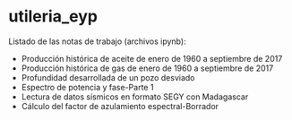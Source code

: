 # utileria_eyp

Listado de las notas de trabajo (archivos ipynb):
  * Producción histórica de aceite de enero de 1960 a septiembre de 2017
  * Producción histórica de gas de enero de 1960 a septiembre de 2017
  * Profundidad desarrollada de un pozo desviado
  * Espectro de potencia y fase-Parte 1
  * Lectura de datos sísmicos en formato SEGY con Madagascar
  * Cálculo del factor de azulamiento espectral-Borrador
